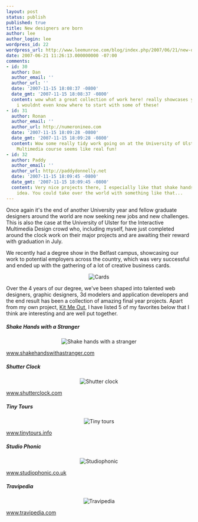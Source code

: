 ```yaml
---
layout: post
status: publish
published: true
title: New designers are born
author: lee
author_login: lee
wordpress_id: 22
wordpress_url: http://www.leemunroe.com/blog/index.php/2007/06/21/new-designers-are-born/
date: 2007-06-21 11:26:13.000000000 -07:00
comments:
- id: 30
  author: Dan
  author_email: ''
  author_url: ''
  date: '2007-11-15 18:08:37 -0800'
  date_gmt: '2007-11-15 18:08:37 -0800'
  content: wow what a great collection of work here! really showcases you university,
    i wouldnt even know where to start with some of these!
- id: 31
  author: Ronan
  author_email: ''
  author_url: http://numeronineo.com
  date: '2007-11-15 18:09:28 -0800'
  date_gmt: '2007-11-15 18:09:28 -0800'
  content: Wow some really tidy work going on at the University of Ulster, this Interactive
    Multimedia course seems like real fun!
- id: 32
  author: Paddy
  author_email: ''
  author_url: http://paddydonnelly.net
  date: '2007-11-15 18:09:45 -0800'
  date_gmt: '2007-11-15 18:09:45 -0800'
  content: Very nice projects there, I especially like that shake hands with a stranger
    idea. You could take over the world with something like that...
---
```

Once again it's the end of another University year and fellow graduate designers around the world are now seeking new jobs and new challenges. This is also the case at the University of Ulster for the Interactive Multimedia Design crowd who, including myself, have just completed around the clock work on their major projects and are awaiting their reward with graduation in July.

We recently had a degree show in the Belfast campus, showcasing our work to potential employers across the country, which was very successful and ended up with the gathering of a lot of creative business cards.
<p class="blogimg" align="center"><img src="http://www.leemunroe.com/wp-content/uploads/2007/11/cards.jpg" alt="Cards" /></p>
Over the 4 years of our degree, we've been shaped into talented web designers, graphic designers, 3d modelers and application developers and the end result has been a collection of amazing final year projects. Apart from my own project, <a href="http://kit.meout.net/" title="Kit Me Out">Kit Me Out</a>, I have listed 5 of my favorites below that I think are interesting and are well put together.
<h5>Shake Hands with a Stranger</h5>
<p class="blogimg" align="center"><img src="http://www.leemunroe.com/wp-content/uploads/2007/11/shake.jpg" alt="Shake hands with a stranger" /></p>
<a href="http://www.shakehandswithastranger.com/">www.shakehandswithastranger.com</a>
<h5>Shutter Clock</h5>
<p class="blogimg" align="center"><img src="http://www.leemunroe.com/wp-content/uploads/2007/11/shutter.jpg" alt="Shutter clock" /></p>
<a href="http://www.shutterclock.com/">www.shutterclock.com</a>
<h5>Tiny Tours</h5>
<p class="blogimg" align="center"><img src="http://www.leemunroe.com/wp-content/uploads/2007/11/tiny.jpg" alt="Tiny tours" /></p>
<a href="http://www.tinytours.info/">www.tinytours.info</a>
<h5>Studio Phonic</h5>
<p class="blogimg" align="center"><img src="http://www.leemunroe.com/wp-content/uploads/2007/11/studio.jpg" alt="Studiophonic" /></p>
<a href="http://www.studiophonic.co.uk/">www.studiophonic.co.uk</a>
<h5>Travipedia</h5>
<p class="blogimg" align="center"><img src="http://www.leemunroe.com/wp-content/uploads/2007/11/travipedia.jpg" alt="Travipedia" /></p>

<a href="http://www.travipedia.com/">www.travipedia.com</a>
